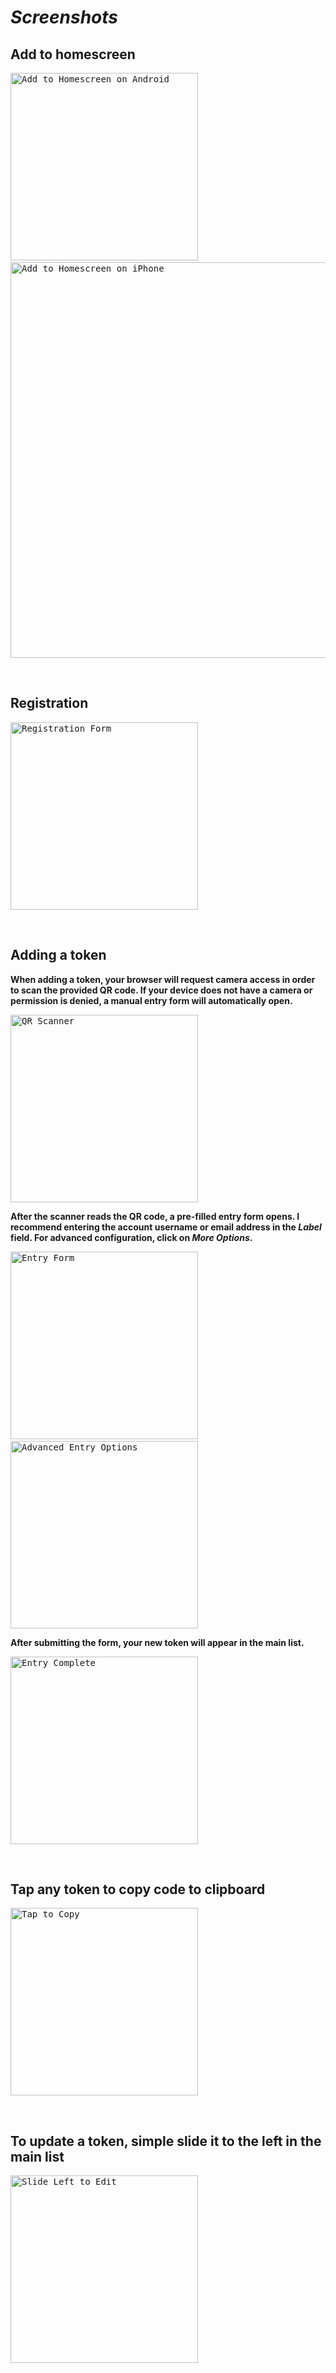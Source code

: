 # *Screenshots*

## Add to homescreen

<kbd><img src="https://ultraotp.com/nocache/media/add-to-hs_android.gif" width="300px" alt="Add to Homescreen on Android"></kbd>
&nbsp;&nbsp;&nbsp;&nbsp;&nbsp;&nbsp;&nbsp;&nbsp;
<kbd><img src="https://ultraotp.com/nocache/media/add-to-hs_iphone.gif" height="633px" alt="Add to Homescreen on iPhone"></kbd>

<br>

## Registration

<kbd><img src="https://ultraotp.com/nocache/media/register.png" width="300px" alt="Registration Form"></kbd>

<br>

## Adding a token

**When adding a token, your browser will request camera access in order to scan the provided QR code. If your device does not have a camera or permission is denied, a manual entry form will automatically open.**

<kbd><img src="https://ultraotp.com/nocache/media/scanning.png" width="300px" alt="QR Scanner"></kbd>

**After the scanner reads the QR code, a pre-filled entry form opens. I recommend entering the account username or email address in the *Label* field. For advanced configuration, click on *More Options*.**

<kbd><img src="https://ultraotp.com/nocache/media/entry-form.png" width="300px" alt="Entry Form"></kbd>
&nbsp;&nbsp;
<kbd><img src="https://ultraotp.com/nocache/media/entry-form-advanced.png" width="300px" alt="Advanced Entry Options"></kbd>

**After submitting the form, your new token will appear in the main list.**

<kbd><img src="https://ultraotp.com/nocache/media/token-list-first.png" width="300px" alt="Entry Complete"></kbd>

<br>

## Tap any token to copy code to clipboard

<kbd><img src="https://ultraotp.com/nocache/media/copy-token.gif" width="300px" alt="Tap to Copy"></kbd>

<br>

## To update a token, simple slide it to the left in the main list
<kbd><img src="https://ultraotp.com/nocache/media/edit-token.gif" width="300px" alt="Slide Left to Edit"></kbd>




